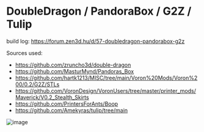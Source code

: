 # DoubleDragon / PandoraBox / G2Z / Tulip

build log: https://forum.zen3d.hu/d/57-doubledragon-pandorabox-g2z

Sources used:

- https://github.com/zruncho3d/double-dragon
- https://github.com/MasturMynd/Pandoras_Box
- https://github.com/hartk1213/MISC/tree/main/Voron%20Mods/Voron%200/0.2/G2Z/STLs
- https://github.com/VoronDesign/VoronUsers/tree/master/printer_mods/Maverick/V0.2_Stealth_Skirts
- https://github.com/PrintersForAnts/Boop
- https://github.com/Amekyras/tulip/tree/main

![image](https://github.com/user-attachments/assets/a73b9e06-8dbb-4282-afcb-0d72f3c8fc24)
